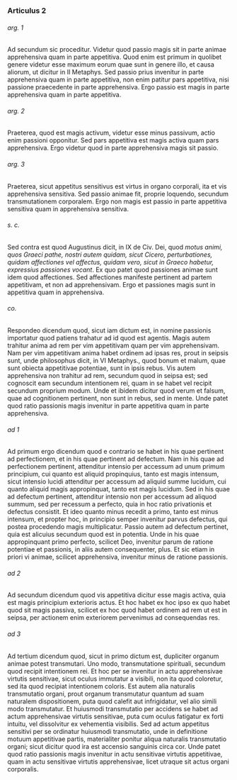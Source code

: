 ### Articulus 2

###### arg. 1
Ad secundum sic proceditur. Videtur quod passio magis sit in parte animae apprehensiva quam in parte appetitiva. Quod enim est primum in quolibet genere videtur esse maximum eorum quae sunt in genere illo, et causa aliorum, ut dicitur in II Metaphys. Sed passio prius invenitur in parte apprehensiva quam in parte appetitiva, non enim patitur pars appetitiva, nisi passione praecedente in parte apprehensiva. Ergo passio est magis in parte apprehensiva quam in parte appetitiva.

###### arg. 2
Praeterea, quod est magis activum, videtur esse minus passivum, actio enim passioni opponitur. Sed pars appetitiva est magis activa quam pars apprehensiva. Ergo videtur quod in parte apprehensiva magis sit passio.

###### arg. 3
Praeterea, sicut appetitus sensitivus est virtus in organo corporali, ita et vis apprehensiva sensitiva. Sed passio animae fit, proprie loquendo, secundum transmutationem corporalem. Ergo non magis est passio in parte appetitiva sensitiva quam in apprehensiva sensitiva.

###### s. c.
Sed contra est quod Augustinus dicit, in IX de Civ. Dei, quod *motus animi, quos Graeci pathe, nostri autem quidam, sicut Cicero, perturbationes, quidam affectiones vel affectus, quidam vero, sicut in Graeco habetur, expressius passiones vocant*. Ex quo patet quod passiones animae sunt idem quod affectiones. Sed affectiones manifeste pertinent ad partem appetitivam, et non ad apprehensivam. Ergo et passiones magis sunt in appetitiva quam in apprehensiva.

###### co.
Respondeo dicendum quod, sicut iam dictum est, in nomine passionis importatur quod patiens trahatur ad id quod est agentis. Magis autem trahitur anima ad rem per vim appetitivam quam per vim apprehensivam. Nam per vim appetitivam anima habet ordinem ad ipsas res, prout in seipsis sunt, unde philosophus dicit, in VI Metaphys., quod bonum et malum, quae sunt obiecta appetitivae potentiae, sunt in ipsis rebus. Vis autem apprehensiva non trahitur ad rem, secundum quod in seipsa est; sed cognoscit eam secundum intentionem rei, quam in se habet vel recipit secundum proprium modum. Unde et ibidem dicitur quod verum et falsum, quae ad cognitionem pertinent, non sunt in rebus, sed in mente. Unde patet quod ratio passionis magis invenitur in parte appetitiva quam in parte apprehensiva.

###### ad 1
Ad primum ergo dicendum quod e contrario se habet in his quae pertinent ad perfectionem, et in his quae pertinent ad defectum. Nam in his quae ad perfectionem pertinent, attenditur intensio per accessum ad unum primum principium, cui quanto est aliquid propinquius, tanto est magis intensum, sicut intensio lucidi attenditur per accessum ad aliquid summe lucidum, cui quanto aliquid magis appropinquat, tanto est magis lucidum. Sed in his quae ad defectum pertinent, attenditur intensio non per accessum ad aliquod summum, sed per recessum a perfecto, quia in hoc ratio privationis et defectus consistit. Et ideo quanto minus recedit a primo, tanto est minus intensum, et propter hoc, in principio semper invenitur parvus defectus, qui postea procedendo magis multiplicatur. Passio autem ad defectum pertinet, quia est alicuius secundum quod est in potentia. Unde in his quae appropinquant primo perfecto, scilicet Deo, invenitur parum de ratione potentiae et passionis, in aliis autem consequenter, plus. Et sic etiam in priori vi animae, scilicet apprehensiva, invenitur minus de ratione passionis.

###### ad 2
Ad secundum dicendum quod vis appetitiva dicitur esse magis activa, quia est magis principium exterioris actus. Et hoc habet ex hoc ipso ex quo habet quod sit magis passiva, scilicet ex hoc quod habet ordinem ad rem ut est in seipsa, per actionem enim exteriorem pervenimus ad consequendas res.

###### ad 3
Ad tertium dicendum quod, sicut in primo dictum est, dupliciter organum animae potest transmutari. Uno modo, transmutatione spirituali, secundum quod recipit intentionem rei. Et hoc per se invenitur in actu apprehensivae virtutis sensitivae, sicut oculus immutatur a visibili, non ita quod coloretur, sed ita quod recipiat intentionem coloris. Est autem alia naturalis transmutatio organi, prout organum transmutatur quantum ad suam naturalem dispositionem, puta quod calefit aut infrigidatur, vel alio simili modo transmutatur. Et huiusmodi transmutatio per accidens se habet ad actum apprehensivae virtutis sensitivae, puta cum oculus fatigatur ex forti intuitu, vel dissolvitur ex vehementia visibilis. Sed ad actum appetitus sensitivi per se ordinatur huiusmodi transmutatio, unde in definitione motuum appetitivae partis, materialiter ponitur aliqua naturalis transmutatio organi; sicut dicitur quod ira est accensio sanguinis circa cor. Unde patet quod ratio passionis magis invenitur in actu sensitivae virtutis appetitivae, quam in actu sensitivae virtutis apprehensivae, licet utraque sit actus organi corporalis.

